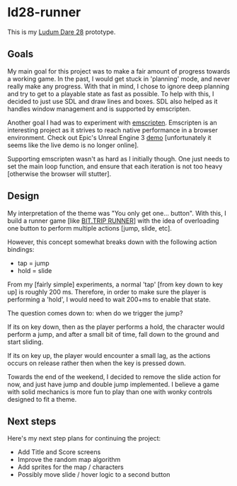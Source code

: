 ld28-runner
====================

This is my [Ludum Dare 28](http://www.ludumdare.com/compo/ludum-dare-28/) prototype.

Goals
----------
My main goal for this project was to make a fair amount of progress towards a working game. In the
past, I would get stuck in 'planning' mode, and never really make any progress. With that in mind, I
chose to ignore deep planning and try to get to a playable state as fast as possible. To help with
this, I decided to just use SDL and draw lines and boxes. SDL also helped as it handles window
management and is supported by emscripten.

Another goal I had was to experiment with [emscripten](https://github.com/kripken/emscripten).
Emscripten is an interesting project as it strives to reach native performance in a browser
environment. Check out Epic's Unreal Engine 3 [demo](https://www.youtube.com/watch?v=BV32Cs_CMqo)
[unfortunately it seems like the live demo is no longer online].

Supporting emscripten wasn't as hard as I initially though. One just needs to set the main loop
function, and ensure that each iteration is not too heavy [otherwise the browser will stutter].


Design
----------
My interpretation of the theme was "You only get one... button".  With this, I build a runner game
\[like [BIT.TRIP RUNNER](http://bittripgame.com/bittrip-runner.html)\] with the idea of overloading
one button to perform multiple actions \[jump, slide, etc\].

However, this concept somewhat breaks down with the following action bindings:

- tap = jump
- hold = slide

From my [fairly simple] experiments, a normal 'tap' [from key down to key up] is roughly
200 ms. Therefore, in order to make sure the player is performing a 'hold', I would need to wait
200+ms to enable that state.

The question comes down to: when do we trigger the jump?

If its on key down, then as the player performs a hold, the character would perform a jump, and
after a small bit of time, fall down to the ground and start sliding.

If its on key up, the player would encounter a small lag, as the actions occurs on release rather
then when the key is pressed down.

Towards the end of the weekend, I decided to remove the slide action for now, and just have jump and
double jump implemented. I believe a game with solid mechanics is more fun to play than one with
wonky controls designed to fit a theme.


Next steps
----------
Here's my next step plans for continuing the project:

- Add Title and Score screens
- Improve the random map algorithm
- Add sprites for the map / characters
- Possibly move slide / hover logic to a second button
